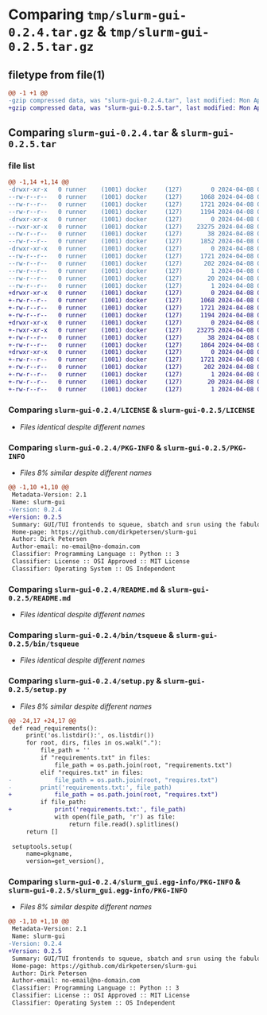 # Comparing `tmp/slurm-gui-0.2.4.tar.gz` & `tmp/slurm-gui-0.2.5.tar.gz`

## filetype from file(1)

```diff
@@ -1 +1 @@
-gzip compressed data, was "slurm-gui-0.2.4.tar", last modified: Mon Apr  8 07:41:53 2024, max compression
+gzip compressed data, was "slurm-gui-0.2.5.tar", last modified: Mon Apr  8 07:44:02 2024, max compression
```

## Comparing `slurm-gui-0.2.4.tar` & `slurm-gui-0.2.5.tar`

### file list

```diff
@@ -1,14 +1,14 @@
-drwxr-xr-x   0 runner    (1001) docker     (127)        0 2024-04-08 07:41:53.781117 slurm-gui-0.2.4/
--rw-r--r--   0 runner    (1001) docker     (127)     1068 2024-04-08 07:41:49.000000 slurm-gui-0.2.4/LICENSE
--rw-r--r--   0 runner    (1001) docker     (127)     1721 2024-04-08 07:41:53.781117 slurm-gui-0.2.4/PKG-INFO
--rw-r--r--   0 runner    (1001) docker     (127)     1194 2024-04-08 07:41:49.000000 slurm-gui-0.2.4/README.md
-drwxr-xr-x   0 runner    (1001) docker     (127)        0 2024-04-08 07:41:53.781117 slurm-gui-0.2.4/bin/
--rwxr-xr-x   0 runner    (1001) docker     (127)    23275 2024-04-08 07:41:49.000000 slurm-gui-0.2.4/bin/tsqueue
--rw-r--r--   0 runner    (1001) docker     (127)       38 2024-04-08 07:41:53.781117 slurm-gui-0.2.4/setup.cfg
--rw-r--r--   0 runner    (1001) docker     (127)     1852 2024-04-08 07:41:49.000000 slurm-gui-0.2.4/setup.py
-drwxr-xr-x   0 runner    (1001) docker     (127)        0 2024-04-08 07:41:53.781117 slurm-gui-0.2.4/slurm_gui.egg-info/
--rw-r--r--   0 runner    (1001) docker     (127)     1721 2024-04-08 07:41:53.000000 slurm-gui-0.2.4/slurm_gui.egg-info/PKG-INFO
--rw-r--r--   0 runner    (1001) docker     (127)      202 2024-04-08 07:41:53.000000 slurm-gui-0.2.4/slurm_gui.egg-info/SOURCES.txt
--rw-r--r--   0 runner    (1001) docker     (127)        1 2024-04-08 07:41:53.000000 slurm-gui-0.2.4/slurm_gui.egg-info/dependency_links.txt
--rw-r--r--   0 runner    (1001) docker     (127)       20 2024-04-08 07:41:53.000000 slurm-gui-0.2.4/slurm_gui.egg-info/requires.txt
--rw-r--r--   0 runner    (1001) docker     (127)        1 2024-04-08 07:41:53.000000 slurm-gui-0.2.4/slurm_gui.egg-info/top_level.txt
+drwxr-xr-x   0 runner    (1001) docker     (127)        0 2024-04-08 07:44:02.127151 slurm-gui-0.2.5/
+-rw-r--r--   0 runner    (1001) docker     (127)     1068 2024-04-08 07:43:57.000000 slurm-gui-0.2.5/LICENSE
+-rw-r--r--   0 runner    (1001) docker     (127)     1721 2024-04-08 07:44:02.127151 slurm-gui-0.2.5/PKG-INFO
+-rw-r--r--   0 runner    (1001) docker     (127)     1194 2024-04-08 07:43:57.000000 slurm-gui-0.2.5/README.md
+drwxr-xr-x   0 runner    (1001) docker     (127)        0 2024-04-08 07:44:02.127151 slurm-gui-0.2.5/bin/
+-rwxr-xr-x   0 runner    (1001) docker     (127)    23275 2024-04-08 07:43:57.000000 slurm-gui-0.2.5/bin/tsqueue
+-rw-r--r--   0 runner    (1001) docker     (127)       38 2024-04-08 07:44:02.127151 slurm-gui-0.2.5/setup.cfg
+-rw-r--r--   0 runner    (1001) docker     (127)     1864 2024-04-08 07:43:57.000000 slurm-gui-0.2.5/setup.py
+drwxr-xr-x   0 runner    (1001) docker     (127)        0 2024-04-08 07:44:02.127151 slurm-gui-0.2.5/slurm_gui.egg-info/
+-rw-r--r--   0 runner    (1001) docker     (127)     1721 2024-04-08 07:44:02.000000 slurm-gui-0.2.5/slurm_gui.egg-info/PKG-INFO
+-rw-r--r--   0 runner    (1001) docker     (127)      202 2024-04-08 07:44:02.000000 slurm-gui-0.2.5/slurm_gui.egg-info/SOURCES.txt
+-rw-r--r--   0 runner    (1001) docker     (127)        1 2024-04-08 07:44:02.000000 slurm-gui-0.2.5/slurm_gui.egg-info/dependency_links.txt
+-rw-r--r--   0 runner    (1001) docker     (127)       20 2024-04-08 07:44:02.000000 slurm-gui-0.2.5/slurm_gui.egg-info/requires.txt
+-rw-r--r--   0 runner    (1001) docker     (127)        1 2024-04-08 07:44:02.000000 slurm-gui-0.2.5/slurm_gui.egg-info/top_level.txt
```

### Comparing `slurm-gui-0.2.4/LICENSE` & `slurm-gui-0.2.5/LICENSE`

 * *Files identical despite different names*

### Comparing `slurm-gui-0.2.4/PKG-INFO` & `slurm-gui-0.2.5/PKG-INFO`

 * *Files 8% similar despite different names*

```diff
@@ -1,10 +1,10 @@
 Metadata-Version: 2.1
 Name: slurm-gui
-Version: 0.2.4
+Version: 0.2.5
 Summary: GUI/TUI frontends to squeue, sbatch and srun using the fabulous textual TUI framework
 Home-page: https://github.com/dirkpetersen/slurm-gui
 Author: Dirk Petersen
 Author-email: no-email@no-domain.com
 Classifier: Programming Language :: Python :: 3
 Classifier: License :: OSI Approved :: MIT License
 Classifier: Operating System :: OS Independent
```

### Comparing `slurm-gui-0.2.4/README.md` & `slurm-gui-0.2.5/README.md`

 * *Files identical despite different names*

### Comparing `slurm-gui-0.2.4/bin/tsqueue` & `slurm-gui-0.2.5/bin/tsqueue`

 * *Files identical despite different names*

### Comparing `slurm-gui-0.2.4/setup.py` & `slurm-gui-0.2.5/setup.py`

 * *Files 8% similar despite different names*

```diff
@@ -24,17 +24,17 @@
 def read_requirements():
     print('os.listdir():', os.listdir())
     for root, dirs, files in os.walk("."):
         file_path = ''
         if "requirements.txt" in files:
             file_path = os.path.join(root, "requirements.txt")
         elif "requires.txt" in files:
-            file_path = os.path.join(root, "requires.txt")
-        print('requirements.txt:', file_path)
+            file_path = os.path.join(root, "requires.txt")        
         if file_path:
+            print('requirements.txt:', file_path)
             with open(file_path, 'r') as file:
                 return file.read().splitlines()
     return []
 
 setuptools.setup(
     name=pkgname,
     version=get_version(),
```

### Comparing `slurm-gui-0.2.4/slurm_gui.egg-info/PKG-INFO` & `slurm-gui-0.2.5/slurm_gui.egg-info/PKG-INFO`

 * *Files 8% similar despite different names*

```diff
@@ -1,10 +1,10 @@
 Metadata-Version: 2.1
 Name: slurm-gui
-Version: 0.2.4
+Version: 0.2.5
 Summary: GUI/TUI frontends to squeue, sbatch and srun using the fabulous textual TUI framework
 Home-page: https://github.com/dirkpetersen/slurm-gui
 Author: Dirk Petersen
 Author-email: no-email@no-domain.com
 Classifier: Programming Language :: Python :: 3
 Classifier: License :: OSI Approved :: MIT License
 Classifier: Operating System :: OS Independent
```

